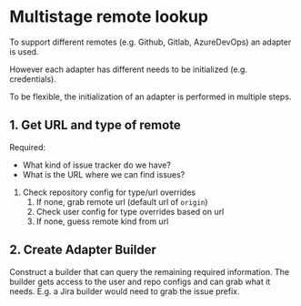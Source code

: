 # Multistage remote lookup

To support different remotes (e.g. Github, Gitlab, AzureDevOps) an adapter is used.

However each adapter has different needs to be initialized (e.g. credentials).

To be flexible, the initialization of an adapter is performed in multiple steps.

## 1. Get URL and type of remote

Required:
   - What kind of issue tracker do we have?
   - What is the URL where we can find issues?

1. Check repository config for type/url overrides
    1. If none, grab remote url (default url of `origin`)
    2. Check user config for type overrides based on url
    3. If none, guess remote kind from url

## 2. Create Adapter Builder

Construct a builder that can query the remaining required information.
The builder gets access to the user and repo configs and can grab what it needs.
E.g. a Jira builder would need to grab the issue prefix.
